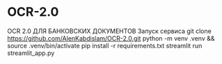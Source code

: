# OCR-2.0
OCR 2.0 ДЛЯ БАНКОВСКИХ ДОКУМЕНТОВ
Запуск сервиса
git clone https://github.com/AlenKabdislam/OCR-2.0.git
python -m venv .venv && source .venv/bin/activate
pip install -r requirements.txt
streamlit run streamlit_app.py
